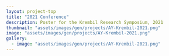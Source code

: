 ```yaml
---
layout: project-top
title: "2021 Conference"
description: Poster for the Krembil Research Symposium, 2021
thumbnail: "assets/images/gen/projects/AY-Krembil-2021.png"
image: "assets/images/gen/projects/AY-Krembil-2021.png"
gallery:
  - image: "assets/images/gen/projects/AY-Krembil-2021.png"
---
```

